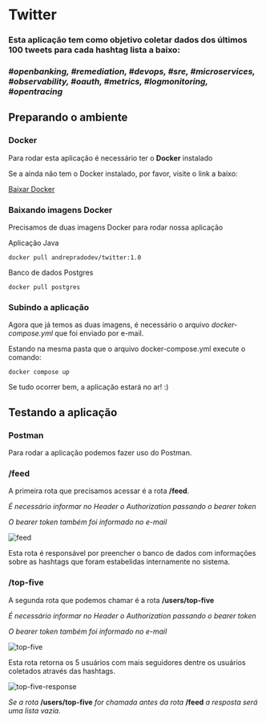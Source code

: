# Twitter

### Esta aplicação tem como objetivo coletar dados dos últimos 100 tweets para cada hashtag lista a baixo:
### *#openbanking, #remediation, #devops, #sre, #microservices, #observability, #oauth, #metrics, #logmonitoring, #opentracing*

## Preparando o ambiente
### Docker
Para rodar esta aplicação é necessário ter o **Docker** instalado

Se a ainda não tem o Docker instalado, por favor, visite o link a baixo:

[Baixar Docker](https://docs.docker.com/get-docker/)

### Baixando imagens Docker
Precisamos de duas imagens Docker para rodar nossa aplicação

Aplicação Java
```
docker pull andrepradodev/twitter:1.0
```

Banco de dados Postgres
```
docker pull postgres
```

### Subindo a aplicação

Agora que já temos as duas imagens, é necessário o arquivo *docker-compose.yml* que foi enviado por e-mail.

Estando na mesma pasta que o arquivo docker-compose.yml execute o comando:

```
docker compose up
```

Se tudo ocorrer bem, a aplicação estará no ar! :)

## Testando a aplicação

### Postman

Para rodar a aplicação podemos fazer uso do Postman.

### /feed

A primeira rota que precisamos acessar é a rota **/feed**.

*É necessário informar no Header o Authorization passando o bearer token*

*O bearer token também foi informado no e-mail*

![feed](https://user-images.githubusercontent.com/49701005/159703051-c6a23f14-27a6-4e6e-8b2a-b5fe04d1f3b8.PNG)

Esta rota é responsável por preencher o banco de dados com informações sobre as hashtags que foram estabelidas internamente no sistema.

### /top-five

A segunda rota que podemos chamar é a rota **/users/top-five**

*É necessário informar no Header o Authorization passando o bearer token*

*O bearer token também foi informado no e-mail*

![top-five](https://user-images.githubusercontent.com/49701005/159705337-42fe5aa8-5159-4d54-bc9d-6760cc95822b.PNG)

Esta rota retorna os 5 usuários com mais seguidores dentre os usuários coletados através das hashtags.

![top-five-response](https://user-images.githubusercontent.com/49701005/159816195-c22e8315-b04d-4ac0-a491-c0034bf48995.PNG)

*Se a rota* **/users/top-five** *for chamada antes da rota* **/feed** *a resposta será uma lista vazia.*


